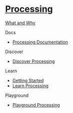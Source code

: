# [Processing]()

[What and Why]()

Docs

- [Processing Documentation](https://doc.sitecore.com/en/developers/101/sitecore-experience-platform/processing.html)

Discover

- [Discover Processing]()

Learn

- [Getting Started]()
- [Learn Processing]()

Playground

- [Playground Processing]()
